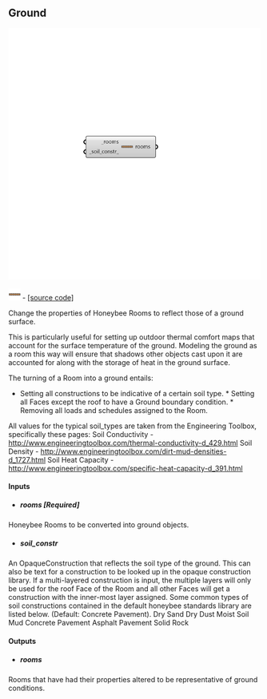 ## Ground

![](../../images/components/Ground.png)

![](../../images/icons/Ground.png) - [[source code]](https://github.com/ladybug-tools/honeybee-grasshopper-energy/blob/master/honeybee_grasshopper_energy/src//HB%20Ground.py)


Change the properties of Honeybee Rooms to reflect those of a ground surface. 

This is particularly useful for setting up outdoor thermal comfort maps that account for the surface temperature of the ground. Modeling the ground as a room this way will ensure that shadows other objects cast upon it are accounted for along with the storage of heat in the ground surface. 

The turning of a Room into a ground entails: 

* Setting all constructions to be indicative of a certain soil type. * Setting all Faces except the roof to have a Ground boundary condition. * Removing all loads and schedules assigned to the Room. 

All values for the typical soil_types are taken from the Engineering Toolbox, specifically these pages: Soil Conductivity - http://www.engineeringtoolbox.com/thermal-conductivity-d_429.html Soil Density - http://www.engineeringtoolbox.com/dirt-mud-densities-d_1727.html Soil Heat Capacity - http://www.engineeringtoolbox.com/specific-heat-capacity-d_391.html 



#### Inputs
* ##### rooms [Required]
Honeybee Rooms to be converted into ground objects. 
* ##### soil_constr 
An OpaqueConstruction that reflects the soil type of the ground. This can also be text for a construction to be looked up in the opaque construction library. If a multi-layered construction is input, the multiple layers will only be used for the roof Face of the Room and all other Faces will get a construction with the inner-most layer assigned. Some common types of soil constructions contained in the default honeybee standards library are listed below. (Default: Concrete Pavement). 
Dry Sand Dry Dust Moist Soil Mud Concrete Pavement Asphalt Pavement Solid Rock 

#### Outputs
* ##### rooms
Rooms that have had their properties altered to be representative of ground conditions. 